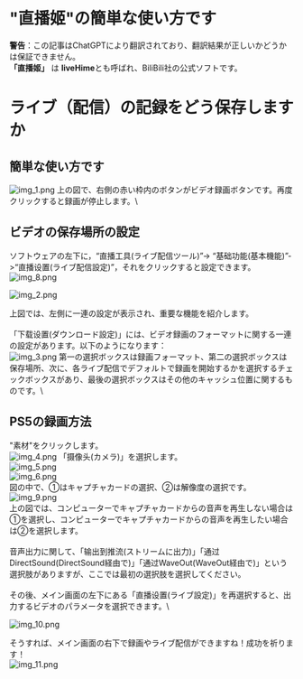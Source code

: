 # "直播姬"の簡単な使い方です

**警告**：この記事はChatGPTにより翻訳されており、翻訳結果が正しいかどうかは保証できません。\
**「直播姬」** は **liveHime**とも呼ばれ、BiliBili社の公式ソフトです。

# ライブ（配信）の記録をどう保存しますか
## 簡単な使い方です
![img_1.png](img_1.png)
上の図で、右側の赤い枠内のボタンがビデオ録画ボタンです。再度クリックすると録画が停止します。\
## ビデオの保存場所の設定
ソフトウェアの左下に，“直播工具(ライブ配信ツール)”-> “基础功能(基本機能)”->“直播设置(ライブ配信設定)”，それをクリックすると設定できます。\
![img_8.png](img_8.png) 

![img_2.png](img_2.png)

上図では、左側に一連の設定が表示され、重要な機能を紹介します。\
\
「下载设置(ダウンロード設定)」には、ビデオ録画のフォーマットに関する一連の設定があります。以下のようになります：\
![img_3.png](img_3.png)
第一の選択ボックスは録画フォーマット、第二の選択ボックスは保存場所、次に、各ライブ配信でデフォルトで録画を開始するかを選択するチェックボックスがあり、最後の選択ボックスはその他のキャッシュ位置に関するものです。\
## PS5の録画方法
"素材"をクリックします。\
![img_4.png](img_4.png)
「摄像头(カメラ)」を選択します。\
![img_5.png](img_5.png)\
![img_6.png](img_6.png)\
図の中で、①はキャプチャカードの選択、②は解像度の選択です。\
![img_9.png](img_9.png)\
上の図では、コンピューターでキャプチャカードからの音声を再生しない場合は①を選択し、コンピューターでキャプチャカードからの音声を再生したい場合は②を選択します。\
\
音声出力に関して、「输出到推流(ストリームに出力)」「通过DirectSound(DirectSound経由で)」「通过WaveOut(WaveOut経由で)」という選択肢がありますが、ここでは最初の選択肢を選択してください。\
\
その後、メイン画面の左下にある「直播设置(ライブ設定)」を再選択すると、出力するビデオのパラメータを選択できます。\

![img_10.png](img_10.png)

そうすれば、メイン画面の右下で録画やライブ配信ができますね！成功を祈ります！\
![img_11.png](img_11.png)
